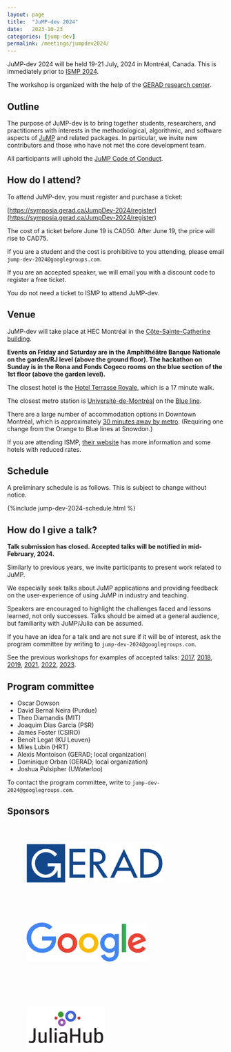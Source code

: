 ```yaml
---
layout: page
title:  "JuMP-dev 2024"
date:   2023-10-23
categories: [jump-dev]
permalink: /meetings/jumpdev2024/
---
```


JuMP-dev 2024 will be held 19-21 July, 2024 in Montréal, Canada. This is
immediately prior to [ISMP 2024](https://ismp2024.gerad.ca).

The workshop is organized with the help of the [GERAD research center](https://www.gerad.ca/en).

## Outline

The purpose of JuMP-dev is to bring together students, researchers, and
practitioners with interests in the methodological, algorithmic, and software
aspects of [JuMP](https://github.com/jump-dev/JuMP.jl) and related packages. In
particular, we invite new contributors and those who have not met the core
development team.

All participants will uphold the [JuMP Code of Conduct](https://github.com/jump-dev/JuMP.jl/blob/master/CODE_OF_CONDUCT.md).

## How do I attend?

To attend JuMP-dev, you must register and purchase a ticket:

[https://symposia.gerad.ca/JumpDev-2024/register](https://symposia.gerad.ca/JumpDev-2024/register)

The cost of a ticket before June 19 is CAD50. After June 19, the price will
rise to CAD75.

If you are a student and the cost is prohibitive to you attending, please email
`jump-dev-2024@googlegroups.com`.

If you are an accepted speaker, we will email you with a discount code to register
a free ticket.

You do not need a ticket to ISMP to attend JuMP-dev.

## Venue

JuMP-dev will take place at HEC Montréal in the
[Côte-Sainte-Catherine building](https://www.hec.ca/en/campus/cote_sainte_catherine/).

**Events on Friday and Saturday are in the Amphithéâtre Banque Nationale on the garden/RJ level (above the ground floor). The hackathon on Sunday is in the Rona and Fonds Cogeco rooms on the blue section of the 1st floor (above the garden level).**

The closest hotel is the [Hotel Terrasse Royale](https://maps.app.goo.gl/Ytg8NTakWvNuQoTCA),
which is a 17 minute walk.

The closest metro station is [Université-de-Montréal](https://maps.app.goo.gl/L8iuTSe8PJDEfW5W8)
on the [Blue line](https://mapa-metro.com/mapas/Montreal/mapa-metro-montreal.png).

There are a large number of accommodation options in Downtown Montréal, which is
approximately [30 minutes away by metro](https://maps.app.goo.gl/6vc72j1K6abMPHvD9).
(Requiring one change from the Orange to Blue lines at Snowdon.)

If you are attending ISMP, [their website](https://ismp2024.gerad.ca/travel) has
more information and some hotels with reduced rates.

## Schedule

A preliminary schedule is as follows. This is subject to change without notice.

{%include jump-dev-2024-schedule.html %}

## How do I give a talk?

**Talk submission has closed. Accepted talks will be notified in mid-February, 2024.**

Similarly to previous years, we invite participants to present work related
to JuMP.

We especially seek talks about JuMP applications and providing feedback on the
user-experience of using JuMP in industry and teaching.

Speakers are encouraged to highlight the challenges faced and lessons learned,
not only successes. Talks should be aimed at a general audience, but familiarity
with JuMP/Julia can be assumed.

If you have an idea for a talk and are not sure if it will be of interest, ask
the program committee by writing to `jump-dev-2024@googlegroups.com`.

See the previous workshops for examples of accepted talks:
[2017](/meetings/mit2017),
[2018](/meetings/bordeaux2018),
[2019](/meetings/santiago2019),
[2021](/meetings/juliacon2021),
[2022](/meetings/juliacon2022),
[2023](/meetings/juliacon2023).

## Program committee

 * Oscar Dowson
 * David Bernal Neira (Purdue)
 * Theo Diamandis (MIT)
 * Joaquim Dias Garcia (PSR)
 * James Foster (CSIRO)
 * Benoît Legat (KU Leuven)
 * Miles Lubin (HRT)
 * Alexis Montoison (GERAD; local organization)
 * Dominique Orban (GERAD; local organization)
 * Joshua Pulsipher (UWaterloo)

To contact the program committee, write to `jump-dev-2024@googlegroups.com`.

## Sponsors

<a href="https://www.gerad.ca/en" style="background-image:none;"><img style="height:90px;margin:45px" src="/assets/jump-dev-workshops/2024/gerad-vector-logo.png" alt="GERAD logo"></a>
<a href="https://opensource.google" style="background-image:none;"><img style="height:90px;margin:45px" src="/assets/jump-dev-workshops/2024/logo_Google_FullColor_hdpi_830x271px.png" alt="Google logo"></a>

<a href="https://juliahub.com" style="background-image:none;"><img style="height:90px;margin:45px" src="/assets/jump-dev-workshops/2024/JuliaHub.png" alt="JuliaHub logo"></a>
